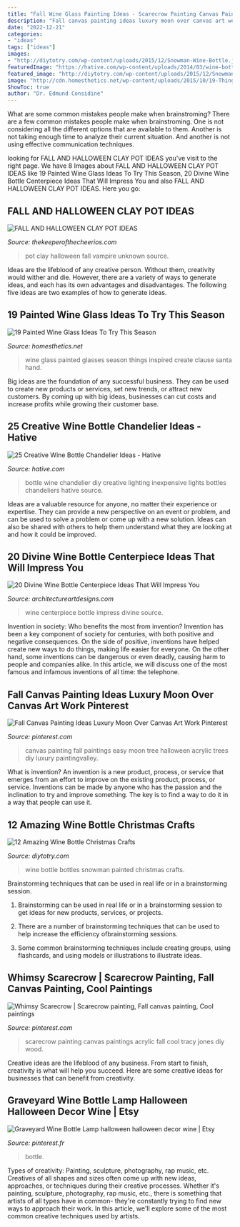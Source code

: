 ```yaml
---
title: "Fall Wine Glass Painting Ideas - Scarecrow Painting Canvas Paintings Acrylic Fall Cool Tracy Jones Diy Wood"
description: "Fall canvas painting ideas luxury moon over canvas art work pinterest"
date: "2022-12-21"
categories:
- "ideas"
tags: ["ideas"]
images:
- "http://diytotry.com/wp-content/uploads/2015/12/Snowman-Wine-Bottle.jpg"
featuredImage: "https://hative.com/wp-content/uploads/2014/03/wine-bottle-chandeliers/8-diy-wine-bottle-chandelier.jpg"
featured_image: "http://diytotry.com/wp-content/uploads/2015/12/Snowman-Wine-Bottle.jpg"
image: "http://cdn.homesthetics.net/wp-content/uploads/2015/10/19-Things-You-Can-Do-With-Your-Wine-Glasses-This-Season-2.jpg"
ShowToc: true
author: "Dr. Edmund Considine"
---
```



What are some common mistakes people make when brainstroming?
There are a few common mistakes people make when brainstroming. One is not considering all the different options that are available to them. Another is not taking enough time to analyze their current situation. And another is not using effective communication techniques.

	

		
looking for FALL AND HALLOWEEN CLAY POT IDEAS you've visit to the right page. We have 8 Images about FALL AND HALLOWEEN CLAY POT IDEAS like 19 Painted Wine Glass Ideas To Try This Season, 20 Divine Wine Bottle Centerpiece Ideas That Will Impress You and also FALL AND HALLOWEEN CLAY POT IDEAS. Here you go:
		
    
## FALL AND HALLOWEEN CLAY POT IDEAS

<img loading=lazy src="http://www.thekeeperofthecheerios.com/wp-content/uploads/2016/08/33df1e744eb80a96d12672d02c987558-1.jpg" onerror="this.onerror=null;this.src='https://tse1.mm.bing.net/th?id=OIP.weKNsQuympwWJtJLzblDWQHaJ4&amp;pid=15.1';" alt="FALL AND HALLOWEEN CLAY POT IDEAS">

_Source: thekeeperofthecheerios.com_

>pot clay halloween fall vampire unknown source. 

	

Ideas are the lifeblood of any creative person. Without them, creativity would wither and die. However, there are a variety of ways to generate ideas, and each has its own advantages and disadvantages. The following five ideas are two examples of how to generate ideas.

    
## 19 Painted Wine Glass Ideas To Try This Season

<img loading=lazy src="http://cdn.homesthetics.net/wp-content/uploads/2015/10/19-Things-You-Can-Do-With-Your-Wine-Glasses-This-Season-2.jpg" onerror="this.onerror=null;this.src='https://tse2.mm.bing.net/th?id=OIP.VPAU1kvPn_scW5bWzFb7hwHaLH&amp;pid=15.1';" alt="19 Painted Wine Glass Ideas To Try This Season">

_Source: homesthetics.net_

>wine glass painted glasses season things inspired create clause santa hand. 

	

Big ideas are the foundation of any successful business. They can be used to create new products or services, set new trends, or attract new customers. By coming up with big ideas, businesses can cut costs and increase profits while growing their customer base.

    
## 25 Creative Wine Bottle Chandelier Ideas - Hative

<img loading=lazy src="https://hative.com/wp-content/uploads/2014/03/wine-bottle-chandeliers/8-diy-wine-bottle-chandelier.jpg" onerror="this.onerror=null;this.src='https://tse1.mm.bing.net/th?id=OIP.0c7gLvrm6aX6b5NfoiJFNQHaLP&amp;pid=15.1';" alt="25 Creative Wine Bottle Chandelier Ideas - Hative">

_Source: hative.com_

>bottle wine chandelier diy creative lighting inexpensive lights bottles chandeliers hative source. 

	

Ideas are a valuable resource for anyone, no matter their experience or expertise. They can provide a new perspective on an event or problem, and can be used to solve a problem or come up with a new solution. Ideas can also be shared with others to help them understand what they are looking at and how it could be improved.

    
## 20 Divine Wine Bottle Centerpiece Ideas That Will Impress You

<img loading=lazy src="https://www.architectureartdesigns.com/wp-content/uploads/2016/10/8-19.jpg" onerror="this.onerror=null;this.src='https://tse4.mm.bing.net/th?id=OIP.N7YVCb-0WuGRG4fjOqmZBwHaLH&amp;pid=15.1';" alt="20 Divine Wine Bottle Centerpiece Ideas That Will Impress You">

_Source: architectureartdesigns.com_

>wine centerpiece bottle impress divine source. 

	

Invention in society: Who benefits the most from invention?
Invention has been a key component of society for centuries, with both positive and negative consequences. On the side of positive, inventions have helped create new ways to do things, making life easier for everyone. On the other hand, some inventions can be dangerous or even deadly, causing harm to people and companies alike. In this article, we will discuss one of the most famous and infamous inventions of all time: the telephone.

    
## Fall Canvas Painting Ideas Luxury Moon Over Canvas Art Work Pinterest

<img loading=lazy src="https://i.pinimg.com/736x/7a/33/76/7a3376b6b592963e44774728a8457336.jpg" onerror="this.onerror=null;this.src='https://tse4.mm.bing.net/th?id=OIP.xRPJ652tpVyIf-mrnCwLyAHaKg&amp;pid=15.1';" alt="Fall Canvas Painting Ideas Luxury Moon Over Canvas Art Work Pinterest">

_Source: pinterest.com_

>canvas painting fall paintings easy moon tree halloween acrylic trees diy luxury paintingvalley. 

	

What is invention?
An invention is a new product, process, or service that emerges from an effort to improve on the existing product, process, or service. Inventions can be made by anyone who has the passion and the inclination to try and improve something. The key is to find a way to do it in a way that people can use it.

    
## 12 Amazing Wine Bottle Christmas Crafts

<img loading=lazy src="http://diytotry.com/wp-content/uploads/2015/12/Snowman-Wine-Bottle.jpg" onerror="this.onerror=null;this.src='https://tse3.mm.bing.net/th?id=OIP.s7Si__JD_8y3I89SqDF_7gHaJ7&amp;pid=15.1';" alt="12 Amazing Wine Bottle Christmas Crafts">

_Source: diytotry.com_

>wine bottle bottles snowman painted christmas crafts. 

	

Brainstorming techniques that can be used in real life or in a brainstorming session.
1. Brainstorming can be used in real life or in a brainstorming session to get ideas for new products, services, or projects.
2. There are a number of brainstorming techniques that can be used to help increase the efficiency ofbrainstorming sessions.

3. Some common brainstorming techniques include creating groups, using flashcards, and using models or illustrations to illustrate ideas.

    
## Whimsy Scarecrow | Scarecrow Painting, Fall Canvas Painting, Cool Paintings

<img loading=lazy src="https://i.pinimg.com/736x/d8/e5/c7/d8e5c7a8cc21f3b80cbbe65dfa65f30e.jpg" onerror="this.onerror=null;this.src='https://tse3.mm.bing.net/th?id=OIP.aRky6uH4FEpLvE4c8bFCugHaJ3&amp;pid=15.1';" alt="Whimsy Scarecrow | Scarecrow painting, Fall canvas painting, Cool paintings">

_Source: pinterest.com_

>scarecrow painting canvas paintings acrylic fall cool tracy jones diy wood. 

	

Creative ideas are the lifeblood of any business. From start to finish, creativity is what will help you succeed. Here are some creative ideas for businesses that can benefit from creativity.

    
## Graveyard Wine Bottle Lamp Halloween Halloween Decor Wine | Etsy

<img loading=lazy src="https://i.pinimg.com/736x/ab/6a/b5/ab6ab5f0b8bebc20a56847d7cc026062--wine-bottle-lamps-wine-bottle-crafts.jpg" onerror="this.onerror=null;this.src='https://tse2.mm.bing.net/th?id=OIP.FOFTgbRx1BrUuASlYOdb-QDgEs&amp;pid=15.1';" alt="Graveyard Wine Bottle Lamp halloween halloween decor wine | Etsy">

_Source: pinterest.fr_

>bottle. 

	

Types of creativity: Painting, sculpture, photography, rap music, etc.
Creatives of all shapes and sizes often come up with new ideas, approaches, or techniques during their creative processes. Whether it's painting, sculpture, photography, rap music, etc., there is something that artists of all types have in common- they're constantly trying to find new ways to approach their work. In this article, we'll explore some of the most common creative techniques used by artists.

